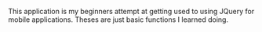 This application is my beginners attempt at getting used to using JQuery for mobile applications. Theses are just basic functions I learned doing.

